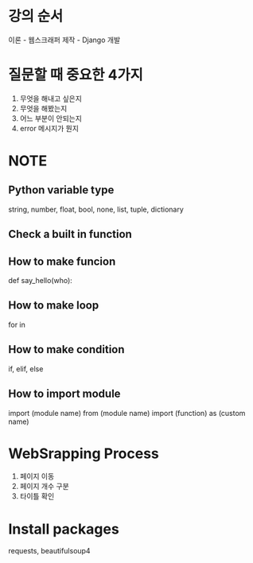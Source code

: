 # 강의 순서
이론 - 웹스크래퍼 제작 - Django 개발

# 질문할 때 중요한 4가지
1. 무엇을 해내고 싶은지
2. 무엇을 해봤는지
3. 어느 부분이 안되는지
4. error 메시지가 뭔지

# NOTE
## Python variable type
string, number, float, bool, none, list, tuple, dictionary
## Check a built in function
## How to make funcion
def say_hello(who):
## How to make loop
for in
## How to make condition
if, elif, else
## How to import module
import (module name)
from (module name) import (function) as (custom name)

# WebSrapping Process
1. 페이지 이동
2. 페이지 개수 구분
3. 타이틀 확인

# Install packages
requests, beautifulsoup4